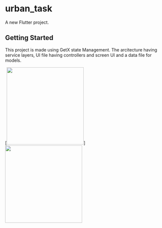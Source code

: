 # urban_task

A new Flutter project.

## Getting Started

This project is made using GetX state Management.
The arcitecture having service layers, UI file having controllers and screen UI and a data file for models.

[<img src="" width="250">]
<img src="" width="250">
